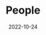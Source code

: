 ---
title: People
date: 2022-10-24

type: landing

sections:
  - block: people
    content:
      title: Meet the Team
      # Choose which groups/teams of users to display.
      #   Edit `user_groups` in each user's profile to add them to one or more of these groups.
      user_groups:
          - Researchers
          - Alumni
          - Guests
          - MIDLAND Collaborators
      sort_by: Params.last_name
      sort_ascending: true
    design:
      show_interests: false
      show_role: true
      show_social: true
---